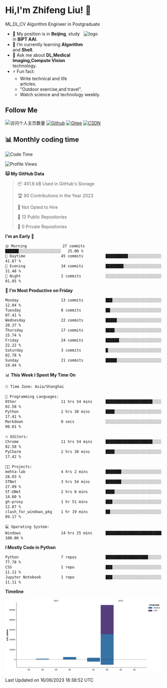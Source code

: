 <!--
**stonedada/stonedada** is a ✨ _special_ ✨ repository because its `README.md` (this file) appears on your GitHub profile.

Here are some ideas to get you started:

- 🔭 I’m currently working on ...
- 🌱 I’m currently learning ...
- 👯 I’m looking to collaborate on ...
- 🤔 I’m looking for help with ...
- 💬 Ask me about ...
- 📫 How to reach me: ...
- 😄 Pronouns: ...
- ⚡ Fun fact: ...
-->
# Hi,I'm Zhifeng Liu! 👋
ML,DL,CV Algorithm Engineer in Postgraduate

<img src="https://github-readme-stats-git-masterrstaa-rickstaa.vercel.app/api?username=stonedada&show_icons=true&count_private=true&theme=vue" alt="logo" height="160" align="right" width="50%" />

- 🔭 My position is in **Beijing**, study in **BIPT AAI**.
- 🌱 I’m currently learning **Algorithm** and **Shell**.
- 💬 Ask me about **DL,Medical Imaging,Compute Vision** technology.
- ⚡ Fun fact: 
  - Write technical and life articles.
  - "Outdoor exercise,and travel".
  - Watch science and technology weekly.

## Follow Me
![访问个人主页数量](https://komarev.com/ghpvc/?username=stonedada&color=green)
[![Github](https://img.shields.io/github/followers/stonedada?label=Github&style=social)](https://github.com/stonedada)
[![Gitee](https://img.shields.io/badge/-Gitee-EA4335?style=flat-square&logo=Gitee&logoColor=white)](https://gitee.com/liu-shitou)
[![CSDN](https://img.shields.io/badge/-CSDN-c14438?style=flat-square&logo=C&logoColor=white)](https://blog.csdn.net/weixin_43913261?type=blog)
<!--
## GitHub Infos

<img src="https://github-profile-trophy.vercel.app/?username=stonedada&theme=flat&column=7" alt="logo" height="160" align="center" style="margin: auto;" />
[![GitHub Streak](https://github-readme-streak-stats.herokuapp.com/?user=stonedada&theme=vue)](https://github.com/stonedada)

<a href="https://github.com/stonedada">
  <img src="https://github-readme-stats-git-masterrstaa-rickstaa.vercel.app/api/top-langs/?username=stonedada&layout=compact&theme=vue" />
</a>

[![Anser's wakatime stats](https://github-readme-stats.vercel.app/api/wakatime?username=stonedada&layout=compact&custom_title=Wakatime%20Stats%20(this%20week))](https://wakatime.com/@stonedada)
-->

## :bar_chart: Monthly coding time

<!--START_SECTION:waka-->
![Code Time](http://img.shields.io/badge/Code%20Time-227%20hrs%2038%20mins-blue)

![Profile Views](http://img.shields.io/badge/Profile%20Views-0-blue)

**🐱 My GitHub Data** 

> 📦 451.6 kB Used in GitHub's Storage 
 > 
> 🏆 90 Contributions in the Year 2023
 > 
> 🚫 Not Opted to Hire
 > 
> 📜 13 Public Repositories 
 > 
> 🔑 0 Private Repositories 
 > 
**I'm an Early 🐤** 

```text
🌞 Morning                27 commits          ██████░░░░░░░░░░░░░░░░░░░   25.00 % 
🌆 Daytime                45 commits          ██████████░░░░░░░░░░░░░░░   41.67 % 
🌃 Evening                34 commits          ████████░░░░░░░░░░░░░░░░░   31.48 % 
🌙 Night                  2 commits           ░░░░░░░░░░░░░░░░░░░░░░░░░   01.85 % 
```
📅 **I'm Most Productive on Friday** 

```text
Monday                   13 commits          ███░░░░░░░░░░░░░░░░░░░░░░   12.04 % 
Tuesday                  8 commits           ██░░░░░░░░░░░░░░░░░░░░░░░   07.41 % 
Wednesday                22 commits          █████░░░░░░░░░░░░░░░░░░░░   20.37 % 
Thursday                 17 commits          ████░░░░░░░░░░░░░░░░░░░░░   15.74 % 
Friday                   24 commits          ██████░░░░░░░░░░░░░░░░░░░   22.22 % 
Saturday                 3 commits           █░░░░░░░░░░░░░░░░░░░░░░░░   02.78 % 
Sunday                   21 commits          █████░░░░░░░░░░░░░░░░░░░░   19.44 % 
```


📊 **This Week I Spent My Time On** 

```text
🕑︎ Time Zone: Asia/Shanghai

💬 Programming Languages: 
Other                    11 hrs 54 mins      █████████████████████░░░░   82.58 % 
Python                   2 hrs 30 mins       ████░░░░░░░░░░░░░░░░░░░░░   17.41 % 
Markdown                 0 secs              ░░░░░░░░░░░░░░░░░░░░░░░░░   00.01 % 

🔥 Editors: 
Chrome                   11 hrs 54 mins      █████████████████████░░░░   82.58 % 
PyCharm                  2 hrs 30 mins       ████░░░░░░░░░░░░░░░░░░░░░   17.42 % 

🐱‍💻 Projects: 
mehta-lab                4 hrs 2 mins        ███████░░░░░░░░░░░░░░░░░░   28.03 % 
STNet                    3 hrs 54 mins       ███████░░░░░░░░░░░░░░░░░░   27.09 % 
ST-UNet                  2 hrs 6 mins        ████░░░░░░░░░░░░░░░░░░░░░   14.60 % 
gh-proxy                 1 hr 51 mins        ███░░░░░░░░░░░░░░░░░░░░░░   12.87 % 
clash_for_windows_pkg    1 hr 19 mins        ██░░░░░░░░░░░░░░░░░░░░░░░   09.17 % 

💻 Operating System: 
Windows                  14 hrs 25 mins      █████████████████████████   100.00 % 
```

**I Mostly Code in Python** 

```text
Python                   7 repos             ███████████████████░░░░░░   77.78 % 
CSS                      1 repo              ███░░░░░░░░░░░░░░░░░░░░░░   11.11 % 
Jupyter Notebook         1 repo              ███░░░░░░░░░░░░░░░░░░░░░░   11.11 % 
```



**Timeline**

![Lines of Code chart](https://raw.githubusercontent.com/stonedada/stonedada/main/assets/bar_graph.png)


 Last Updated on 16/06/2023 18:38:52 UTC
<!--END_SECTION:waka-->